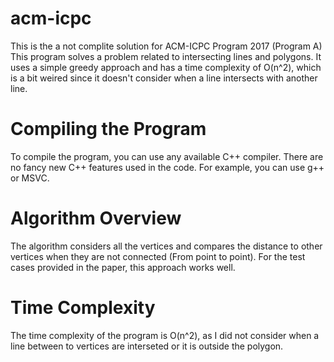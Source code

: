 # acm-icpc
This is the a not complite solution for ACM-ICPC Program 2017 (Program A)
This program solves a problem related to intersecting lines and polygons. It uses a simple greedy approach and has a time complexity of O(n^2), which is a bit weired since it doesn't consider when a line intersects with another line.

# Compiling the Program
To compile the program, you can use any available C++ compiler. There are no fancy new C++ features used in the code. For example, you can use g++ or MSVC.

# Algorithm Overview
The algorithm considers all the vertices and compares the distance to other vertices when they are not connected (From point to point). For the test cases provided in the paper, this approach works well.

# Time Complexity
The time complexity of the program is O(n^2), as I did not consider when a line between to vertices are interseted or it is outside the polygon.




